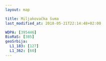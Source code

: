 ```yaml
---
layout: map

title: Miljakovačka šuma
last_modified_at: 2018-05-21T22:14:48+02:00

WDPA: [395446]
BioRaS: [385]
geoSrbija:
  L1_183: [127]
  L1_362: [60]
---
```


